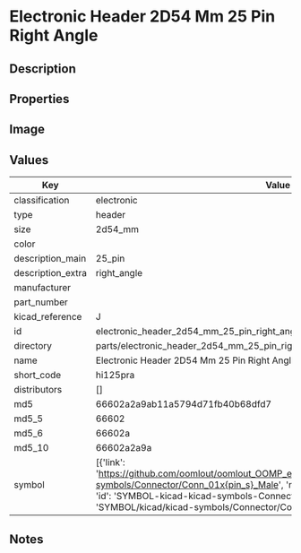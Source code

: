 # Electronic Header 2D54 Mm 25 Pin Right Angle

## Description

## Properties


## Image


## Values

| Key | Value |
| --- | --- |
| classification | electronic |
| type | header |
| size | 2d54_mm |
| color |  |
| description_main | 25_pin |
| description_extra | right_angle |
| manufacturer |  |
| part_number |  |
| kicad_reference | J |
| id | electronic_header_2d54_mm_25_pin_right_angle |
| directory | parts/electronic_header_2d54_mm_25_pin_right_angle |
| name | Electronic Header 2D54 Mm 25 Pin Right Angle |
| short_code | hi125pra |
| distributors | [] |
| md5 | 66602a2a9ab11a5794d71fb40b68dfd7 |
| md5_5 | 66602 |
| md5_6 | 66602a |
| md5_10 | 66602a2a9a |
| symbol | [{'link': 'https://github.com/oomlout/oomlout_OOMP_eda_V2/tree/main/SYMBOL/kicad/kicad-symbols/Connector/Conn_01x{pin_s}_Male', 'name': 'Connector : Conn_01x25_Male', 'id': 'SYMBOL-kicad-kicad-symbols-Connector-Conn_01x25_Male', 'directory': 'SYMBOL/kicad/kicad-symbols/Connector/Conn_01x25_Male/'}] |

## Notes

